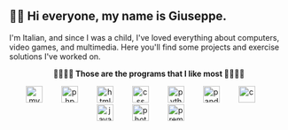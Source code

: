 ## 👋😎 Hi everyone, my name is Giuseppe.

I'm Italian, and since I was a child, I've loved everything about computers, video games, and multimedia.
Here you'll find some projects and exercise solutions I've worked on.

<p align="center">
  <strong>🔻🔻🔻🔻 Those are the programs that I like most 🔻🔻🔻🔻</strong>
</p>

<div align="center">
  <img alt="mysql" width="30px" style="padding-right:30px;" src="https://cdn.jsdelivr.net/gh/devicons/devicon@latest/icons/mysql/mysql-original-wordmark.svg" />
  <img alt="php" width="30px" style="padding-right:30px;" src="https://cdn.jsdelivr.net/gh/devicons/devicon@latest/icons/php/php-original.svg" />
  <img alt="html" width="30px" style="padding-right:30px;" src="https://cdn.jsdelivr.net/gh/devicons/devicon@latest/icons/html5/html5-original-wordmark.svg" />
  <img alt="css" width="30px" style="padding-right:30px;" src="https://cdn.jsdelivr.net/gh/devicons/devicon@latest/icons/css3/css3-original-wordmark.svg" />
  <img alt="python" width="30px" style="padding-right:30px;" src="https://cdn.jsdelivr.net/gh/devicons/devicon@latest/icons/python/python-original-wordmark.svg" />
  <img alt="pandas" width="30px" style="padding-right:30px;" src="https://cdn.jsdelivr.net/gh/devicons/devicon@latest/icons/pandas/pandas-original-wordmark.svg" />
  <img alt="c" width="30px" style="padding-right:30px;" src="https://cdn.jsdelivr.net/gh/devicons/devicon@latest/icons/c/c-original.svg" />
  <img alt="java" width="30px" style="padding-right:30px;" src="https://cdn.jsdelivr.net/gh/devicons/devicon@latest/icons/java/java-original-wordmark.svg" />
  <img alt="photoshop" width="30px" style="padding-right:30px;" src="https://cdn.jsdelivr.net/gh/devicons/devicon@latest/icons/photoshop/photoshop-original.svg" />
  <img alt="premierepro" width="30px" style="padding-right:30px;" src="https://cdn.jsdelivr.net/gh/devicons/devicon@latest/icons/premierepro/premierepro-original.svg" />
</div>

<br clear="left"/>

